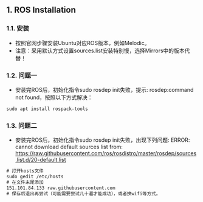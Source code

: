 ## 1. ROS Installation

### 1.1. 安装
* 按照官网步骤安装Ubuntu对应ROS版本，例如Melodic。
* 注意：采用默认方式设置sources.list安装特别慢，选择Mirrors中的版本代替！

### 1.2. 问题一
* 安装完ROS后，初始化指令sudo rosdep init失败，提示: rosdep:command not found，按照以下方式解决：
```html
sudo apt install rospack-tools
```

### 1.3. 问题二
* 安装完ROS后，初始化指令sudo rosdep init失败，出现下列问题: ERROR: cannot download default sources list from: https://raw.githubusercontent.com/ros/rosdistro/master/rosdep/sources.list.d/20-default.list
```html
# 打开hosts文件
sudo gedit /etc/hosts
# 在文件末尾添加
151.101.84.133 raw.githubusercontent.com
# 保存后退出再尝试（可能需要尝试几十遍才能成功），或者换wifi等方式。
```

